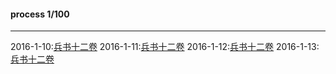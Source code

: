 #### process 1/100
****

2016-1-10:[兵书十二卷](/100books/兵书十二卷.md)
2016-1-11:[兵书十二卷](/100books/兵书十二卷.md)
2016-1-12:[兵书十二卷](/100books/兵书十二卷.md)
2016-1-13:[兵书十二卷](/100books/兵书十二卷.md)
